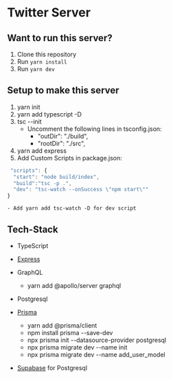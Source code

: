 # Twitter Server

## Want to run this server?
1. Clone this repository
2. Run `yarn install`
3. Run `yarn dev`

## Setup to make this server

1. yarn init
2. yarn add typescript -D
3. tsc --init
    - Uncomment the following lines in tsconfig.json:
      - "outDir": "./build",
      - "rootDir": "./src",
4. yarn add express
5. Add Custom Scripts in package.json:
  ```javascript
   "scripts": {
    "start": "node build/index",
    "build":"tsc -p .",
    "dev": "tsc-watch --onSuccess \"npm start\""
  }
  ```
    - Add yarn add tsc-watch -D for dev script


## Tech-Stack
- TypeScript
- [Express](https://www.apollographql.com/docs/apollo-server/api/express-middleware/)
- GraphQL
  - yarn add @apollo/server graphql

- Postgresql
- [Prisma](https://www.prisma.io/docs/getting-started/setup-prisma/start-from-scratch/relational-databases-typescript-postgresql)
   - yarn add @prisma/client 
   - npm install prisma --save-dev
   - npx prisma init --datasource-provider postgresql
   - npx prisma migrate dev --name init
    - npx prisma migrate dev --name add_user_model

- [Supabase](https://supabase.com/dashboard/project/vhuiscyeoprhwbmegnvc) for Postgresql 